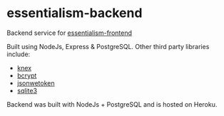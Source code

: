 # essentialism-backend
Backend service for [essentialism-frontend](https://github.com/Uzoamaka126/my-essentialism-app-frontend)

Built using NodeJs, Express & PostgreSQL. Other third party libraries include:
* [knex](https://www.npmjs.com/package/knex)
* [bcrypt](https://www.npmjs.com/package/bcrypt)
* [jsonwetoken](https://www.npmjs.com/package/jsonwebtoken)
* [sqlite3](https://www.npmjs.com/package/sqlite3)

Backend was built with NodeJs + PostgreSQL and is hosted on Heroku.

